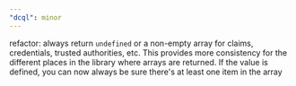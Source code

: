 ```yaml
---
"dcql": minor
---
```


refactor: always return `undefined` or a non-empty array for claims, credentials, trusted authorities, etc. This provides more consistency for the different places in the library where arrays are returned. If the value is defined, you can now always be sure there's at least one item in the array
